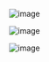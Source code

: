![image](https://github.com/lellaaditya/Azure/assets/139613275/244b5ea7-59ac-4524-a6c8-a549a86c473c)

![image](https://github.com/lellaaditya/Azure/assets/139613275/ab10a819-a7fe-48f1-9890-60eb071f225a)

![image](https://github.com/lellaaditya/Azure/assets/139613275/3e1c25ac-2dba-43f2-b790-04e814f24ded)
